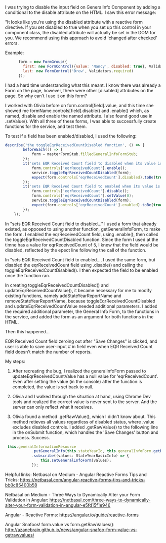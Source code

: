 I was trying to disable the input field on GeneralInfo Component by adding a conditional to the disable attribute on the HTML. I saw this error message:

"It looks like you're using the disabled attribute with a reactive form directive. If you set disabled to true when you set up this control in your component class, the disabled attribute will actually be set in the DOM for you. We recommend using this approach to avoid 'changed after checked' errors.

Example:

```javascript  
      form = new FormGroup({
        first: new FormControl({value: 'Nancy', disabled: true}, Validators.required),
        last: new FormControl('Drew', Validators.required)
      }); 
```

I had a hard time understanding what this meant. I know there was already a Form on the page, however, there were other [disabled] attributes on the page. So why can't I use it on this form? 

I worked with Olivia before on form.control[field].value, and this time she showed me formName.controls[field].disable() and .enable() which, as named, disable and enable the named attribute. I also found good use in .setValue(). With all three of these forms, I was able to successfully create functions for the service, and test them.

To test if a field has been enabled/disabled, I used the following:
```typescript
describe('the toggleEqrReceivedCountDisabled function', () => {
        beforeEach(() => {
            form = masterFormStub.filledGeneralInfoFormStub;
        });
        it('sets EQR Received Count field to disabled when its value is > 0', () => {
            form.controls['eqrReceivedCount'].enable();
            service.toggleEqrReceivedCountDisabled(form);
            expect(form.controls['eqrReceivedCount'].disabled).toBe(true);
        });
        it('sets EQR Received Count field to enabled when its value is 0', () => {
            form.controls['eqrReceivedCount'].disable();
            form.controls['eqrReceivedCount'].setValue(0);
            service.toggleEqrReceivedCountDisabled(form);
            expect(form.controls['eqrReceivedCount'].enabled).toBe(true);
        });
    });
```
In "sets EQR Received Count field to disabled..." I used a form that already existed, as opposed to using another function, getGeneralInfoForm, to make the form. I enabled the eqrReceivedCount field, using .enable(), then called the toggleEqrReceivedCountDisabled function. Since the form I used at the timne has a value for eqrReceivedCount of 5, I knew that the field would be disabled, reflected by the epect line following the call of the function.

In "sets EQR Received Count field to enabled..., I used the same form, but disabled the eqrReceivedCount field using .disable() and calling the toggleEqrReceivedCountDisabled(). I then expected the field to be enabled once the function ran.

In creating toggleEqrReceivedCountDisabled() and updateEqrReceivedCountValue(), it became necessary for me to modify existing functions, namely addStateYearReportName and removeStateYearReportName, because toggleEqrReceivedCountDisabled and updateEqrReceivedCountValue needed additional parameters. I added the required additional parameter, the General Info Form, to the functions in the service, and added the form as an argument for both functions in the HTML. 

Then this happened...

EQR Received Count field zeroing out after "Save Changes" is clicked, and user is able to save user-input # in field even when EQR Received Count field doesn't match the number of reports.

My steps:

1. After recreating the bug, I realized the generalInfoForm passed to updateEqrReceivedCountValue has a null value for 'eqrReceivedCount'. Even after setting the value (in the console) after the function is completed, the value is set back to null.

2. Olivia and I walked through the situation at hand, using Chrome Dev tools and realized the correct value is never sent to the server. And the server can only reflect what it receives. 

3. Olivia found a method .getRawValue(), which I didn't know about. This method retieves all values regardless of disabled status, where .value excludes disabled controls. I added .getRawValue() to the following line in the onSubmit function, which handles the 'Save Changes' button and process. Success.

```typescript
 this.generalInformationResource
            .putGeneralInfo(this.stateYearId, this.generalInfoForm.getRawValue())
            .subscribe((values: StateYearBasicInfo) => {
                this.setGeneralInfoForm(values);
            });
```

Helpful links:
Netbasal on Medium - Angular Reactive Forms Tips and Tricks: 
https://netbasal.com/angular-reactive-forms-tips-and-tricks-bb0c85400b58

Netbasal on Medium - Three Ways to Dynamically Alter your Form Validation in Angular:
https://netbasal.com/three-ways-to-dynamically-alter-your-form-validation-in-angular-e5fd15f1e946

Angular - Reactive Forms:
https://angular.io/guide/reactive-forms

Angular Snafoos! form.value vs form.getRawValues():
http://azanebrain.github.io/news/angular-snafoo-form-value-vs-getrawvalues/ 
